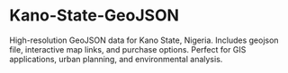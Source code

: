 # Kano-State-GeoJSON
High-resolution GeoJSON data for Kano State, Nigeria. Includes geojson file, interactive map links, and purchase options. Perfect for GIS applications, urban planning, and environmental analysis.
